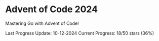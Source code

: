 # Advent of Code 2024

Mastering Go with Advent of Code!

Last Progress Update: 10-12-2024
Current Progress: 18/50 stars (36%)
